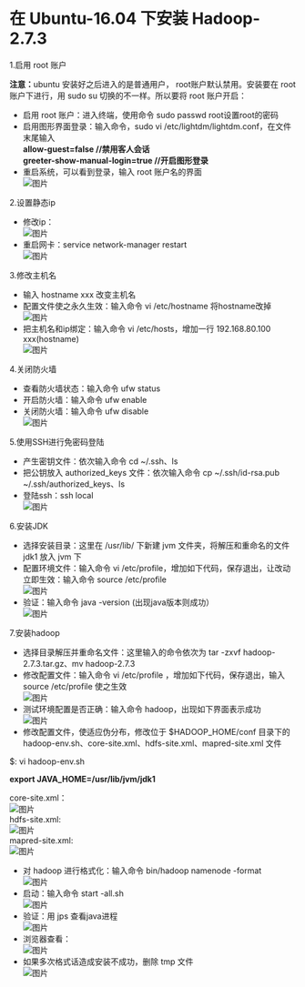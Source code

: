 ﻿# 在 Ubuntu-16.04 下安装 Hadoop-2.7.3

  1.启用 root 账户
  
  <b>注意：</b>ubuntu 安装好之后进入的是普通用户， root账户默认禁用。安装要在 root 账户下进行，用 sudo su 切换的不一样。所以要将 root 账户开启：                                                                                                       
  * 启用 root 账户：进入终端，使用命令 sudo passwd root设置root的密码                                                              
  * 启用图形界面登录：输入命令，sudo vi /etc/lightdm/lightdm.conf，在文件末尾输入                                             
  <b>allow-guest=false //禁用客人会话                                
  greeter-show-manual-login=true //开启图形登录</b>                                                 
  * 重启系统，可以看到登录，输入 root 账户名的界面                                                               
  ![图片](https://github.com/Hiooary/hadoop_3.io/blob/master/images/one.PNG)

2.设置静态ip                                                                                                 
  * 修改ip：                                                                                                         
  ![图片](https://github.com/Hiooary/hadoop_3.io/blob/master/images/two.PNG)
  * 重启网卡：service network-manager restart                          
  ![图片](https://github.com/Hiooary/hadoop_3.io/blob/master/images/three.PNG)                                            

3.修改主机名                                                                                                                  
  * 输入 hostname xxx 改变主机名                                             
  * 配置文件使之永久生效：输入命令 vi /etc/hostname  将hostname改掉                                              
  ![图片](https://github.com/Hiooary/hadoop_3.io/blob/master/images/hostname.PNG)
  * 把主机名和ip绑定：输入命令 vi /etc/hosts，增加一行 192.168.80.100 xxx(hostname)                                            
  ![图片](https://github.com/Hiooary/hadoop_3.io/blob/master/images/hosts.PNG)
  
4.关闭防火墙                                                                                        
  * 查看防火墙状态：输入命令 ufw status                                            
  * 开启防火墙：输入命令 ufw enable                                            
  * 关闭防火墙：输入命令 ufw disable                                            
  ![图片](https://github.com/Hiooary/hadoop_3.io/blob/master/images/ufw.PNG)                                            

5.使用SSH进行免密码登陆                                                                                        
  * 产生密钥文件：依次输入命令 cd ~/.ssh、ls                                                  
  * 把公钥放入 authorized_keys 文件：依次输入命令 cp ~/.ssh/id-rsa.pub ~/.ssh/authorized_keys、ls                                                                                                                
  * 登陆ssh：ssh local                                                                                          
  ![图片](https://github.com/Hiooary/hadoop_3.io/blob/master/images/ssh.PNG)

6.安装JDK                                                                           
  * 选择安装目录：这里在 /usr/lib/ 下新建 jvm 文件夹，将解压和重命名的文件 jdk1 放入 jvm 下                              
  * 配置环境文件：输入命令 vi /etc/profile，增加如下代码，保存退出，让改动立即生效：输入命令 source /etc/profile      
  ![图片](https://github.com/Hiooary/hadoop_3.io/blob/master/images/java.PNG)                              
  * 验证：输入命令 java -version (出现java版本则成功）                                                            
  ![图片](https://github.com/Hiooary/hadoop_3.io/blob/master/images/javav.PNG)                              

7.安装hadoop                                                                                                         
   * 选择目录解压并重命名文件：这里输入的命令依次为 tar -zxvf hadoop-2.7.3.tar.gz、mv hadoop-2.7.3                                                                                                                  
   * 修改配置文件：输入命令 vi /etc/profile ，增加如下代码，保存退出，输入 source /etc/profile 使之生效               
   ![图片](https://github.com/Hiooary/hadoop_3.io/blob/master/images/hadoop.PNG)                              
   * 测试环境配置是否正确：输入命令 hadoop，出现如下界面表示成功                                             
   ![图片](https://github.com/Hiooary/hadoop_3.io/blob/master/images/hadp.PNG)                                             
   * 修改配置文件，使适应伪分布，修改位于 $HADOOP_HOME/conf 目录下的 hadoop-env.sh、core-site.xml、hdfs-site.xml、mapred-site.xml 文件
                                                                           
   $: vi hadoop-env.sh                                                            

   <b>export JAVA_HOME=/usr/lib/jvm/jdk1</b>                                                               
                     
   core-site.xml：                                                            
   ![图片](https://github.com/Hiooary/hadoop_3.io/blob/master/images/core.PNG)                              
   hdfs-site.xml:                                                                                          
   ![图片](https://github.com/Hiooary/hadoop_3.io/blob/master/images/hdfs.PNG)                                              
   mapred-site.xml:                                                                                                 
   ![图片](https://github.com/Hiooary/hadoop_3.io/blob/master/images/mapred.PNG)                                               
   * 对 hadoop 进行格式化：输入命令 bin/hadoop namenode -format                              
   ![图片](https://github.com/Hiooary/hadoop_3.io/blob/master/images/bin.PNG)
   * 启动：输入命令 start -all.sh                                                            
   ![图片](https://github.com/Hiooary/hadoop_3.io/blob/master/images/start.PNG)  
   * 验证：用 jps 查看java进程                                                            
   ![图片](https://github.com/Hiooary/hadoop_3.io/blob/master/images/yes.PNG)  
   * 浏览器查看：                                                            
   ![图片](https://github.com/Hiooary/hadoop_3.io/blob/master/images/namenode.PNG) 
   * 如果多次格式话造成安装不成功，删除 tmp 文件                                                                           
   ![图片](https://github.com/Hiooary/hadoop_3.io/blob/master/images/tmp.PNG)                                                 


